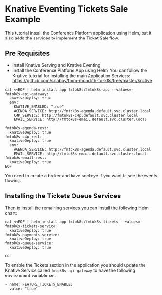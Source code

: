 # Knative Eventing Tickets Sale Example


This tutorial install the Conference Platform application using Helm, but it also adds the services to implement the Ticket Sale flow. 

## Pre Requisites
- Install Knative Serving and Knative Eventing
- Install the Conference Platform App using Helm, You can follow the Knative tutorial for installing the main Application Services: https://github.com/salaboy/from-monolith-to-k8s/tree/master/knative

```
cat <<EOF | helm install app fmtok8s/fmtok8s-app --values=-
fmtok8s-api-gateway:
  knativeDeploy: true
  env:
    KNATIVE_ENABLED: "true"
    AGENDA_SERVICE: http://fmtok8s-agenda.default.svc.cluster.local
    C4P_SERVICE: http://fmtok8s-c4p.default.svc.cluster.local
    EMAIL_SERVICE: http://fmtok8s-email.default.svc.cluster.local

fmtok8s-agenda-rest:
  knativeDeploy: true
fmtok8s-c4p-rest:
  knativeDeploy: true
  env:
    AGENDA_SERVICE: http://fmtok8s-agenda.default.svc.cluster.local
    EMAIL_SERVICE: http://fmtok8s-email.default.svc.cluster.local
fmtok8s-email-rest:
  knativeDeploy: true
EOF
```

You need to create a broker and have sockeye if you want to see the events flowing. 


## Installing the Tickets Queue Services

Then to install the remaining services you can install the following Helm chart:

```
cat <<EOF | helm install app fmtok8s/fmtok8s-tickets --values=-
fmtok8s-tickets-service:
  knativeDeploy: true
fmtok8s-payments-service:
  knativeDeploy: true
fmtok8s-queue-service:
  knativeDeploy: true

EOF
```


To enable the Tickets section in the application you should update the Knative Service called `fmtok8s-api-gateway` to have the following environment variable set: 

```
- name: FEATURE_TICKETS_ENABLED
  value: "true"
```
